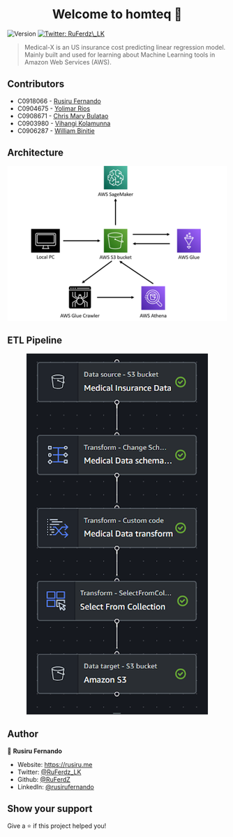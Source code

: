 <h1 align="center">Welcome to homteq 👋</h1>
<p>
  <img alt="Version" src="https://img.shields.io/badge/version-v1.0-blue.svg?cacheSeconds=2592000" />
  <a href="https://twitter.com/RuFerdz\_LK" target="_blank">
    <img alt="Twitter: RuFerdz\_LK" src="https://img.shields.io/twitter/follow/RuFerdz\_LK.svg?style=social" />
  </a>
</p>

> Medical-X is an US insurance cost predicting linear regression model. Mainly built and used for learning about Machine Learning tools in Amazon Web Services (AWS).

## Contributors 

- C0918066 - [Rusiru Fernando](https://github.com/RuFerdZ)
- C0904675 - [Yolimar Rios](https://github.com/yolimar01)
- C0908671 - [Chris Mary Bulatao](https://github.com/ChrisMary-Bulatao)
- C0903980 - [Vihangi Kolamunna](https://github.com/vihangihk)
- C0906287 - [William Binitie](https://github.com/Jaimewill0511)

## Architecture

<p align="center">
  <img src="./assets/architecture.png" />
</p>


## ETL Pipeline

<p align="center">
  <img src="./assets/etl%20pipeline.png" />
</p>

## Author

👤 **Rusiru Fernando**

* Website: https://rusiru.me
* Twitter: [@RuFerdz\_LK](https://twitter.com/RuFerdz\_LK)
* Github: [@RuFerdZ](https://github.com/RuFerdZ)
* LinkedIn: [@rusirufernando](https://linkedin.com/in/rusirufernando)

## Show your support

Give a ⭐️ if this project helped you!
